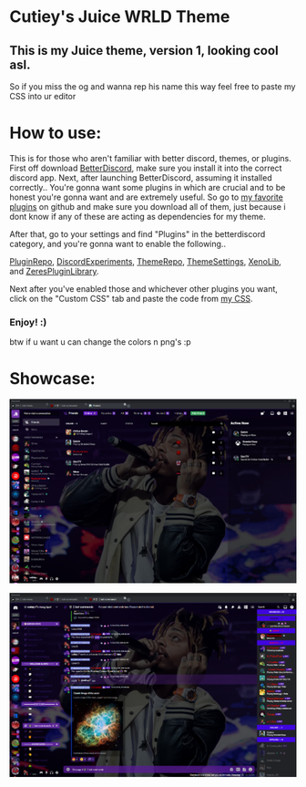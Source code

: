 # Cutiey's Juice WRLD Theme
## This is my Juice theme, version 1, looking cool asl.

So if you miss the og and wanna rep his name this way feel free to paste my CSS into ur editor

# How to use:
This is for those who aren't familiar with better discord, themes, or plugins.
First off download [BetterDiscord](https://betterdiscord.app/), make sure you install it into the correct discord app.
Next, after launching BetterDiscord, assuming it installed correctly.. You're gonna want some plugins in which are crucial and to be honest you're gonna want and are extremely useful. So go to [my favorite plugins](https://github.com/Svxy/My-Favorite-Plugins/tree/main/Cutieys%20Favorite%20Plugins/Plugins) on github and make sure you download all of them, just because i dont know if any of these are acting as dependencies for my theme.

After that, go to your settings and find "Plugins" in the betterdiscord category, and you're gonna want to enable the following..

[PluginRepo](https://github.com/Svxy/My-Favorite-Plugins/blob/main/Cutieys%20Favorite%20Plugins/Plugins/PluginRepo.plugin.js),
[DiscordExperiments](https://github.com/Svxy/My-Favorite-Plugins/blob/main/Cutieys%20Favorite%20Plugins/Plugins/discordexperiments.plugin.js),
[ThemeRepo](https://github.com/Svxy/My-Favorite-Plugins/blob/main/Cutieys%20Favorite%20Plugins/Plugins/ThemeRepo.plugin.js),
[ThemeSettings](https://github.com/Svxy/My-Favorite-Plugins/tree/main/Cutieys%20Favorite%20Plugins/Plugins),
[XenoLib](https://github.com/Svxy/My-Favorite-Plugins/blob/main/Cutieys%20Favorite%20Plugins/Plugins/1XenoLib.plugin.js),
and [ZeresPluginLibrary](https://github.com/Svxy/My-Favorite-Plugins/tree/main/Cutieys%20Favorite%20Plugins/Plugins).

Next after you've enabled those and whichever other plugins you want, click on the "Custom CSS" tab and paste the code from [my CSS](https://github.com/Svxy/JuiceWRLD.Theme.v1).

### Enjoy! :)

btw if u want u can change the colors n png's :p 

# Showcase:

![Showcase1](https://github.com/Svxy/JuiceWRLD.Theme.v1/blob/main/theme%20showcase/showcase2.png?raw=true)

![Showcase2](https://github.com/Svxy/JuiceWRLD.Theme.v1/blob/main/theme%20showcase/showcase1.png?raw=true)
